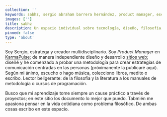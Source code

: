 ```yaml
---
collection: ''
keywords: sabhz, sergio abraham barrera hernández, product manager, escritor
images: ['']
title: sabhz
description: Un espacio individual sobre tecnología, diseño, filosofía, arte y escritura.
pinned: false
type: 'about'
---
```


Soy Sergio, estratega y creador multidisciplinario. Soy *Product Manager* en [KarmaPulse](https://www.karmapulse.com/); de manera independiente diseño y desarrollo [sitios web](sitios-web); diseñé y he comenzado a probar una metodología para crear estrategias de comunicación centradas en las personas (próximanente la publicaré aquí). Según mi ánimo, escucho o hago música, colecciono libros, medito o escribo. Lector beligerante: de la filosofía y la literatura a los manuales de metodología o cursos de programación.

Busco que mi aprendizaje tome siempre un cause práctico a través de proyectos; en este sitio los documento lo mejor que puedo. Tabmién me apasiona pensar en la vida cotidiana como problema filosófico. De ambas cosas escribo en este espacio.

<content-index />